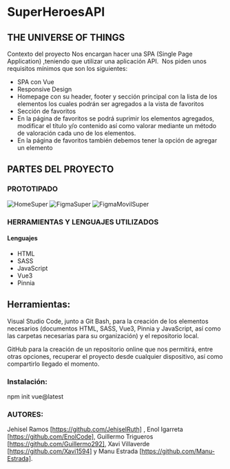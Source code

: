 # SuperHeroesAPI


## THE UNIVERSE OF THINGS

Contexto del proyecto
Nos encargan hacer una SPA (Single Page Application) ,teniendo que utilizar una aplicación  API.
​
Nos piden unos requisitos mínimos que son los siguientes:
- SPA con Vue
- Responsive Design
- Homepage con su header, footer y sección principal con la lista de los elementos los cuales podrán ser agregados a la vista de favoritos
- Sección de favoritos
- En la página de favoritos se podrá suprimir los elementos agregados, modificar el título y/o contenido así como valorar mediante un método de valoración cada uno de los elementos.
- En la página de favoritos también debemos tener la opción de agregar un elemento
​
​


## PARTES DEL PROYECTO

### PROTOTIPADO


![HomeSuper](https://user-images.githubusercontent.com/117633735/208888266-7fefabef-d8f6-417a-b817-f77bf82619db.png)
![FigmaSuper](https://user-images.githubusercontent.com/117633735/208888317-93b9573a-5d79-49a8-b0a7-b8620f996ded.png)
![FigmaMovilSuper](https://user-images.githubusercontent.com/117633735/208888340-5bde5484-5c7e-4bfd-8ee3-1cf2a0402a4b.png)


### HERRAMIENTAS Y LENGUAJES UTILIZADOS
#### Lenguajes
- HTML
- SASS
- JavaScript
- Vue3
- Pinnia

## Herramientas:
Visual Studio Code, junto a Git Bash, para la creación de los elementos necesarios (documentos HTML, SASS, Vue3, Pinnia y JavaScript, así como las carpetas necesarias para su organización) y el repositorio local.
 
GitHub para la creación de un repositorio online que nos permitirá, entre otras opciones, recuperar el proyecto desde cualquier dispositivo, así como compartirlo llegado el momento.
 
### Instalación:
 npm init vue@latest
 
 
 
 
### AUTORES:
Jehisel Ramos [https://github.com/JehiselRuth] , Enol Igarreta [https://github.com/EnolCode], Guillermo Trigueros [https://github.com/Guillermo292], Xavi Villaverde [https://github.com/Xavi1594] y Manu Estrada [https://github.com/Manu-Estrada].

